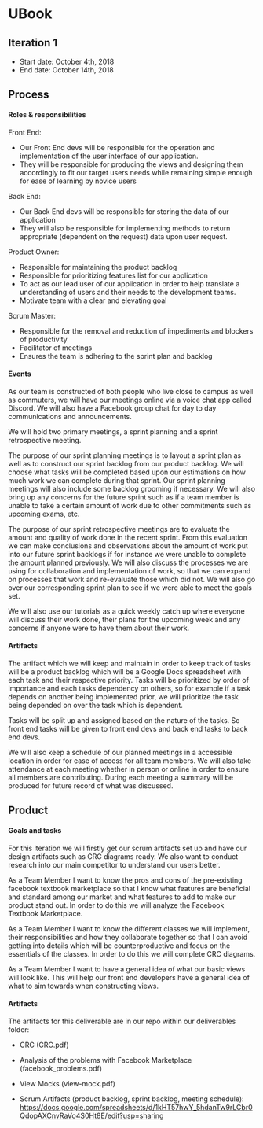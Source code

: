 # UBook

## Iteration 1

 * Start date: October 4th, 2018
 * End date: October 14th, 2018

## Process

#### Roles & responsibilities

Front End:
* Our Front End devs will be responsible for the operation and implementation of the user interface of our application.
* They will be responsible for producing the views and designing them accordingly to fit our target users needs while remaining simple enough for ease of learning by novice users

Back End:
* Our Back End devs will be responsible for storing the data of our application
* They will also be responsible for implementing methods to return appropriate (dependent on the request) data upon user request.

Product Owner:
* Responsible for maintaining the product backlog
* Responsible for prioritizing features list for our application
* To act as our lead user of our application in order to help translate a understanding of users and their needs to the development teams.
* Motivate team with a clear and elevating goal

Scrum Master:
* Responsible for the removal and reduction of impediments and blockers of productivity
* Facilitator of meetings
* Ensures the team is adhering to the sprint plan and backlog


#### Events

As our team is constructed of both people who live close to campus as well as commuters, we will have our meetings online via a voice chat app called Discord. We will also have a Facebook group chat for day to day communications and announcements.

We will hold two primary meetings, a sprint planning and a sprint retrospective meeting.

The purpose of our sprint planning meetings is to layout a sprint plan as well as to construct our sprint backlog from our product backlog. We will choose what tasks will be completed based upon our estimations on how much work we can complete during that sprint. Our sprint planning meetings will also include some backlog grooming if necessary. We will also bring up any concerns for the future sprint such as if a team member is unable to take a certain amount of work due to other commitments such as upcoming exams, etc.

The purpose of our sprint retrospective meetings are to evaluate the amount and quality of work done in the recent
sprint. From this evaluation we can make conclusions and observations about the amount of work put into our future
sprint backlogs if for instance we were unable to complete the amount planned previously. We will also discuss the processes we are using for collaboration and implementation of work, so that we can expand on processes that work and re-evaluate those which did not. We will also go over our corresponding sprint plan to see if we were able to meet the goals set.

We will also use our tutorials as a quick weekly catch up where everyone will discuss their work done, their plans for the upcoming week and any concerns if anyone were to have them about their work.


#### Artifacts

The artifact which we will keep and maintain in order to keep track of tasks will be a product backlog which will be
a Google Docs spreadsheet with each task and their respective priority. Tasks will be prioritized by order of importance and each tasks dependency on others, so for example if a task depends on another being implemented prior, we will prioritize the task being depended on over the task which is dependent.

Tasks will be split up and assigned based on the nature of the tasks. So front end tasks will be given to front end
devs and back end tasks to back end devs.

We will also keep a schedule of our planned meetings in a accessible location in order for ease of access for all
team members. We will also take attendance at each meeting whether in person or online in order to ensure all members
are contributing. During each meeting a summary will be produced for future record of what was discussed.


## Product

#### Goals and tasks

For this iteration we will firstly get our scrum artifacts set up and have our design artifacts such as CRC diagrams ready. We also want to conduct research into our main competitor to understand our users better.

As a Team Member I want to know the pros and cons of the pre-existing facebook textbook marketplace so that I know what features are beneficial and standard among our market and what features to add to make our product stand out. In order to do this we will analyze the Facebook Textbook Marketplace.

As a Team Member I want to know the different classes we will implement, their responsibilities and how they collaborate together so that I can avoid getting into details which will be counterproductive and focus on the essentials of the classes. In order to do this we will complete CRC diagrams.

As a Team Member I want to have a general idea of what our basic views will look like. This will help our front end developers have a general idea of what to aim towards when constructing views.

#### Artifacts

The artifacts for this deliverable are in our repo within our deliverables folder:

* CRC (CRC.pdf)
* Analysis of the problems with Facebook Marketplace (facebook_problems.pdf)
* View Mocks (view-mock.pdf)

* Scrum Artifacts (product backlog, sprint backlog, meeting schedule): https://docs.google.com/spreadsheets/d/1kHT57hwY_5hdanTw9rLCbr0QdopAXCnvRaVo4S0Ht8E/edit?usp=sharing

